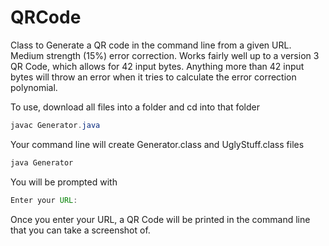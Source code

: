 # QRCode
Class to Generate a QR code in the command line from a given URL. Medium strength (15%) error correction. Works fairly well up to a version 3 QR Code, which allows for 42 input bytes. Anything more than 42 input bytes will throw an error when it tries to calculate the error correction polynomial.


To use, download all files into a folder and cd into that folder

```java
javac Generator.java
```
Your command line will create Generator.class and UglyStuff.class files
```java
java Generator
```
You will be prompted with
```java
Enter your URL: 
```
Once you enter your URL, a QR Code will be printed in the command line that you can take a screenshot of.